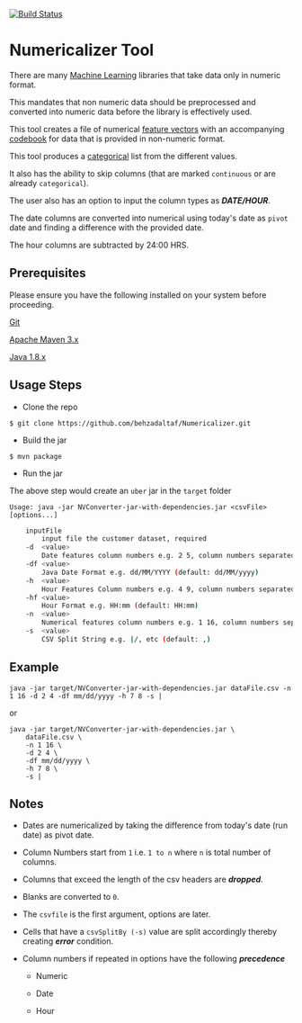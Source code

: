 [![Build Status](https://travis-ci.org/behzadaltaf/Numericalizer.svg?branch=master)](https://travis-ci.org/behzadaltaf/Numericalizer)

# Numericalizer Tool

There are many [Machine Learning](https://en.wikipedia.org/wiki/Machine_learning) libraries that take data only in numeric format. 

This mandates that non numeric data should be preprocessed and converted into numeric data before the library is effectively used. 

This tool creates a file of numerical [feature vectors](https://en.wikipedia.org/wiki/Feature_vector) with an accompanying [codebook](https://en.wikipedia.org/wiki/Codebook) for data that is provided in non-numeric format. 

This tool produces a [categorical](https://en.wikipedia.org/wiki/Categorical_variable) list from the different values. 

It also has the ability to skip columns (that are marked `continuous` or are already `categorical`).

The user also has an option to input the column types as ***DATE/HOUR***. 

The date columns are converted into numerical using today's date as `pivot` date and finding a difference with the provided date.

The hour columns are subtracted by 24:00 HRS.

## Prerequisites

Please ensure you have the following installed on your system before proceeding.

[Git](https://git-scm.com/downloads)

[Apache Maven 3.x](https://maven.apache.org/index.html)

[Java 1.8.x ](https://docs.oracle.com/javase/8/docs/technotes/guides/install/install_overview.html)

## Usage Steps

+ Clone the repo

`$ git clone https://github.com/behzadaltaf/Numericalizer.git
`

+  Build the jar

`$ mvn package
`

+ Run the jar


The above step would create an `uber` jar in the `target` folder


`Usage: java -jar NVConverter-jar-with-dependencies.jar <csvFile> [options...]`

```bash
    inputFile
        input file the customer dataset, required
    -d  <value>
        Date features column numbers e.g. 2 5, column numbers separated by space
    -df <value>
        Java Date Format e.g. dd/MM/YYYY (default: dd/MM/yyyy)
    -h  <value>
        Hour Features Column numbers e.g. 4 9, column numbers separated by space
    -hf <value>
        Hour Format e.g. HH:mm (default: HH:mm)
    -n  <value>
        Numerical features column numbers e.g. 1 16, column numbers separated by space
    -s  <value>
        CSV Split String e.g. |/, etc (default: ,)
```

## Example  

`java -jar target/NVConverter-jar-with-dependencies.jar dataFile.csv -n 1 16 -d 2 4 -df mm/dd/yyyy -h 7 8 -s |`

or

    java -jar target/NVConverter-jar-with-dependencies.jar \
        dataFile.csv \
        -n 1 16 \
        -d 2 4 \
        -df mm/dd/yyyy \
        -h 7 8 \
        -s |


## Notes

+ Dates are numericalized by taking the difference from today's date (run date) as pivot date.

+ Column Numbers start from `1` i.e. `1 to n` where `n` is total number of columns.

+ Columns that exceed the length of the csv headers are ***dropped***.

+ Blanks are converted to `0`.

+ The `csvfile` is the first argument, options are later.

+ Cells that have a `csvSplitBy (-s)` value are split accordingly thereby creating ***error*** condition.

+ Column numbers if repeated in options have the following ***precedence***
	
	+ Numeric
	
	+ Date
	
	+ Hour
